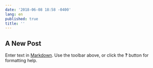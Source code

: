 ```yaml
---
date: '2018-06-08 18:58 -0400'
lang: en
published: true
title: ''
---
```

## A New Post

Enter text in [Markdown](http://daringfireball.net/projects/markdown/). Use the toolbar above, or click the **?** button for formatting help.
